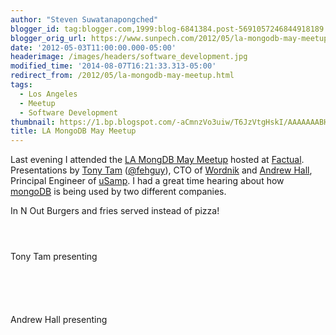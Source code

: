 ```yaml
---
author: "Steven Suwatanapongched"
blogger_id: tag:blogger.com,1999:blog-6841384.post-5691057246844918189
blogger_orig_url: https://www.sunpech.com/2012/05/la-mongodb-may-meetup.html
date: '2012-05-03T11:00:00.000-05:00'
headerimage: /images/headers/software_development.jpg
modified_time: '2014-08-07T16:21:33.313-05:00'
redirect_from: /2012/05/la-mongodb-may-meetup.html
tags:
  - Los Angeles
  - Meetup
  - Software Development
thumbnail: https://1.bp.blogspot.com/-aCmnzVo3uiw/T6JzVtgHskI/AAAAAAABH7c/zsaOYWt3MG0/s800/2012-05-02+at+19-28-21.jpg
title: LA MongoDB May Meetup
---
```



Last evening I attended the <a href="https://www.meetup.com/Los-Angeles-MongoDB-User-Group/events/58856492/">LA MongDB May Meetup</a> hosted at <a href="https://www.factual.com/">Factual</a>. Presentations by <a href="https://www.linkedin.com/in/tonytam">Tony Tam</a> (<a href="https://twitter.com/fehguy">@fehguy</a>), CTO of <a href="https://www.wordnik.com/">Wordnik</a> and <a href="https://www.linkedin.com/profile/view?id=17938166">Andrew Hall</a>, Principal Engineer of <a href="https://www.usamp.com/">uSamp</a>. I had a great time hearing about how <a href="https://www.mongodb.org/">mongoDB</a> is being used by two different companies.

In N Out Burgers and fries served instead of pizza!
<a href="https://1.bp.blogspot.com/-aCmnzVo3uiw/T6JzVtgHskI/AAAAAAABH7c/zsaOYWt3MG0/s800/2012-05-02+at+19-28-21.jpg" alt="" ><img   border="0"  src="https://1.bp.blogspot.com/-aCmnzVo3uiw/T6JzVtgHskI/AAAAAAABH7c/zsaOYWt3MG0/s800/2012-05-02+at+19-28-21.jpg" alt=""  /></a>

<a href="https://1.bp.blogspot.com/-JOF1BevyswI/T6JzWqCQbqI/AAAAAAABH7k/O8GaXrQd_iY/s800/2012-05-02+at+19-28-28.jpg" alt="" ><img   border="0"  src="https://1.bp.blogspot.com/-JOF1BevyswI/T6JzWqCQbqI/AAAAAAABH7k/O8GaXrQd_iY/s800/2012-05-02+at+19-28-28.jpg" alt=""  /></a>

<a href="https://3.bp.blogspot.com/-NtAjMcZR48M/T6JzXPvZkJI/AAAAAAABH7s/awPY2ETiBt8/s800/2012-05-02+at+19-29-21.jpg" alt="" ><img   border="0"  src="https://3.bp.blogspot.com/-NtAjMcZR48M/T6JzXPvZkJI/AAAAAAABH7s/awPY2ETiBt8/s800/2012-05-02+at+19-29-21.jpg" alt=""  /></a>

<a href="https://3.bp.blogspot.com/-EzYedX7DEsI/T6JzY6EKmkI/AAAAAAABH8E/8GclQ86xJdg/s800/2012-05-02+at+19-31-54.jpg" alt="" ><img   border="0"  src="https://3.bp.blogspot.com/-EzYedX7DEsI/T6JzY6EKmkI/AAAAAAABH8E/8GclQ86xJdg/s800/2012-05-02+at+19-31-54.jpg" alt=""  /></a>

Tony Tam presenting
<a href="https://4.bp.blogspot.com/-4L2Br5BP3UM/T6Jzc-7jyoI/AAAAAAABH8k/qjSLEGPIjnA/s800/2012-05-02+at+19-41-58.jpg" alt="" ><img   border="0"  src="https://4.bp.blogspot.com/-4L2Br5BP3UM/T6Jzc-7jyoI/AAAAAAABH8k/qjSLEGPIjnA/s800/2012-05-02+at+19-41-58.jpg" alt=""  /></a>

<a href="https://1.bp.blogspot.com/-Ux2uwsewWk0/T6JzgV6R-YI/AAAAAAABH9M/W6Z0pMFRmyU/s800/2012-05-02+at+19-47-55.jpg" alt="" ><img   border="0"  src="https://1.bp.blogspot.com/-Ux2uwsewWk0/T6JzgV6R-YI/AAAAAAABH9M/W6Z0pMFRmyU/s800/2012-05-02+at+19-47-55.jpg" alt=""  /></a>

<a href="https://4.bp.blogspot.com/-L49fExXpbq0/T6JzkHgiR7I/AAAAAAABH98/_XTFWMXFpGo/s800/2012-05-02+at+19-59-23.jpg" alt="" ><img   border="0"  src="https://4.bp.blogspot.com/-L49fExXpbq0/T6JzkHgiR7I/AAAAAAABH98/_XTFWMXFpGo/s800/2012-05-02+at+19-59-23.jpg" alt=""  /></a>

<a href="https://4.bp.blogspot.com/-LjO9Uhd896A/T6Jze1BcYkI/AAAAAAABH88/eVaxF2jJZ8k/s800/2012-05-02+at+19-45-29.jpg" alt="" ><img   border="0"  src="https://4.bp.blogspot.com/-LjO9Uhd896A/T6Jze1BcYkI/AAAAAAABH88/eVaxF2jJZ8k/s800/2012-05-02+at+19-45-29.jpg" alt=""  /></a>

<a href="https://2.bp.blogspot.com/-QkH2wdYHDKc/T6Jzo0vp6mI/AAAAAAABH-s/viqpaeFFfkI/s800/2012-05-02+at+20-09-52.jpg" alt="" ><img   border="0"  src="https://2.bp.blogspot.com/-QkH2wdYHDKc/T6Jzo0vp6mI/AAAAAAABH-s/viqpaeFFfkI/s800/2012-05-02+at+20-09-52.jpg" alt=""  /></a>

<a href="https://1.bp.blogspot.com/-cWIpR5wGFUA/T6Jzq6IwsmI/AAAAAAABH-8/QVpqiSgKqNM/s800/2012-05-02+at+20-10-50.jpg" alt="" ><img   border="0"  src="https://1.bp.blogspot.com/-cWIpR5wGFUA/T6Jzq6IwsmI/AAAAAAABH-8/QVpqiSgKqNM/s800/2012-05-02+at+20-10-50.jpg" alt=""  /></a>

Andrew Hall presenting
<a href="https://3.bp.blogspot.com/-VETaVUp3yEo/T6JzrbXVFzI/AAAAAAABH_E/2Qo-EMaeeIU/s800/2012-05-02+at+20-20-51.jpg" alt="" ><img   border="0"  src="https://3.bp.blogspot.com/-VETaVUp3yEo/T6JzrbXVFzI/AAAAAAABH_E/2Qo-EMaeeIU/s800/2012-05-02+at+20-20-51.jpg" alt=""  /></a>

<a href="https://4.bp.blogspot.com/-MxXH08WkhUw/T6JztcTWn1I/AAAAAAABH_c/pzaIXlG1E9M/s800/2012-05-02+at+20-25-29.jpg" alt="" ><img   border="0"  src="https://4.bp.blogspot.com/-MxXH08WkhUw/T6JztcTWn1I/AAAAAAABH_c/pzaIXlG1E9M/s800/2012-05-02+at+20-25-29.jpg" alt=""  /></a>

<a href="https://3.bp.blogspot.com/-ZGNdms3LJo0/T6Jzz2aM2cI/AAAAAAABIAU/DYXmr3HOWDo/s800/2012-05-02+at+20-59-38.jpg" alt="" ><img   border="0"  src="https://3.bp.blogspot.com/-ZGNdms3LJo0/T6Jzz2aM2cI/AAAAAAABIAU/DYXmr3HOWDo/s800/2012-05-02+at+20-59-38.jpg" alt=""  /></a>

<a href="https://2.bp.blogspot.com/-Q-VZKVFth1A/T6Jz1LsYH0I/AAAAAAABIAk/15Sy4MAJct0/s800/2012-05-02+at+21-01-02.jpg" alt="" ><img   border="0"  src="https://2.bp.blogspot.com/-Q-VZKVFth1A/T6Jz1LsYH0I/AAAAAAABIAk/15Sy4MAJct0/s800/2012-05-02+at+21-01-02.jpg" alt=""  /></a>